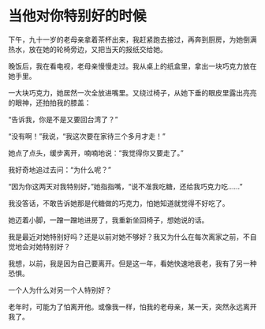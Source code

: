 # 当他对你特别好的时候

下午，九十一岁的老母亲拿着茶杯出来，我赶紧跑去接过，再奔到厨房，为她倒满热水，放在她的轮椅旁边，又把当天的报纸交给她。 

晚饭后，我在看电视，老母亲慢慢走过。我从桌上的纸盒里，拿出一块巧克力放在她手里。 

一大块巧克力，她居然一次全放进嘴里。又绕过椅子，从她下垂的眼皮里露出亮亮的眼神，还拍拍我的膝盖： 

“告诉我，你是不是又要回台湾了？” 

“没有啊！”我说，“我这次要在家待三个多月才走！” 

她点了点头，缓步离开，喃喃地说：“我觉得你又要走了。” 

我好奇地追过去问：“为什么呢？” 

“因为你这两天对我特别好，”她指指嘴，“说不准我吃糖，还给我巧克力吃……” 

我没答话，不敢告诉她那是代糖做的巧克力，怕她知道就觉得不好吃了。 

她迈着小脚，一蹭一蹭地进房了，我重新坐回椅子，想她说的话。 

我是最近对她特别好吗？还是以前对她不够好？我又为什么在每次离家之前，不自觉地会对她特别好？ 

我想，以前，我是因为自己要离开。但是这一年，看她快速地衰老，我有了另一种恐惧。 

一个人为什么对另一个人特别好？ 

老年时，可能为了怕离开他。或像我一样，怕我的老母亲，某一天，突然永远离开我了。